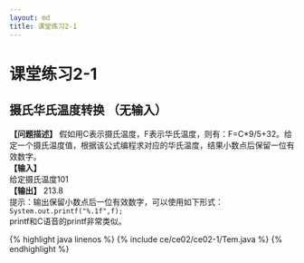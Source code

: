 ```yaml
---
layout: md
title: 课堂练习2-1
---
```


<h1>课堂练习2-1</h1>

## 摄氏华氏温度转换 （无输入）
**【问题描述】**
假如用C表示摄氏温度，F表示华氏温度，则有：F=C*9/5+32。给定一个摄氏温度值，根据该公式编程求对应的华氏温度，结果小数点后保留一位有效数字。  
**【输入】**  
给定摄氏温度101  
**【输出】**
213.8  
提示：输出保留小数点后一位有效数字，可以使用如下形式：  
`System.out.printf("%.1f",f);`  
printf和C语音的printf非常类似。

{% highlight java linenos %}
{% include ce/ce02/ce02-1/Tem.java %}
{% endhighlight %}
